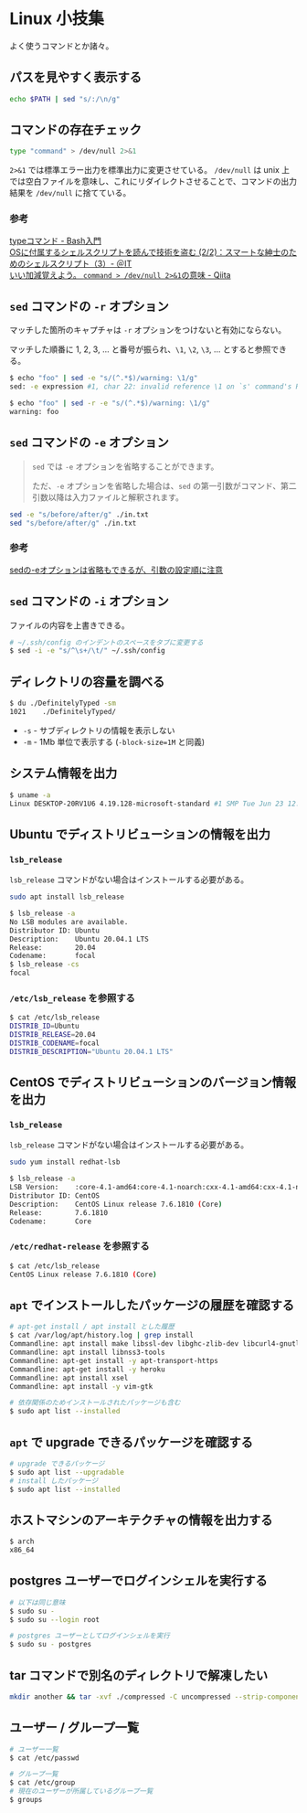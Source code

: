 # Linux 小技集

よく使うコマンドとか諸々。

## パスを見やすく表示する

```bash
echo $PATH | sed "s/:/\n/g"
```

## コマンドの存在チェック

```bash
type "command" > /dev/null 2>&1
```

`2>&1` では標準エラー出力を標準出力に変更させている。
`/dev/null` は unix 上では空白ファイルを意味し、これにリダイレクトさせることで、コマンドの出力結果を `/dev/null` に捨てている。

### 参考

[typeコマンド - Bash入門](https://bash.open-code.club/Linux%E3%82%B3%E3%83%9E%E3%83%B3%E3%83%89/T/type.html)  
[OSに付属するシェルスクリプトを読んで技術を盗む (2/2)：スマートな紳士のためのシェルスクリプト（3）- ＠IT](https://www.atmarkit.co.jp/ait/articles/1201/27/news113_2.html)  
[いい加減覚えよう。 `command > /dev/null 2>&1`の意味 - Qiita](https://qiita.com/ritukiii/items/b3d91e97b71ecd41d4ea)  

## `sed` コマンドの `-r` オプション

マッチした箇所のキャプチャは `-r` オプションをつけないと有効にならない。

マッチした順番に 1, 2, 3, ... と番号が振られ、`\1`, `\2`, `\3`, ... とすると参照できる。

```bash
$ echo "foo" | sed -e "s/(^.*$)/warning: \1/g"
sed: -e expression #1, char 22: invalid reference \1 on `s' command's RHS

$ echo "foo" | sed -r -e "s/(^.*$)/warning: \1/g"
warning: foo
```

## `sed` コマンドの `-e` オプション

> `sed` では `-e` オプションを省略することができます。
>
> ただ、`-e` オプションを省略した場合は、`sed` の第一引数がコマンド、第二引数以降は入力ファイルと解釈されます。

```bash
sed -e "s/before/after/g" ./in.txt
sed "s/before/after/g" ./in.txt
```

### 参考

[sedの-eオプションは省略もできるが、引数の設定順に注意](https://it-ojisan.tokyo/sed-e-option/)

## `sed` コマンドの `-i` オプション

ファイルの内容を上書きできる。

```bash
# ~/.ssh/config のインデントのスペースをタブに変更する
$ sed -i -e "s/^\s+/\t/" ~/.ssh/config
```

## ディレクトリの容量を調べる

```bash
$ du ./DefinitelyTyped -sm
1021    ./DefinitelyTyped/
```

- `-s` - サブディレクトリの情報を表示しない
- `-m` - 1Mb 単位で表示する (`-block-size=1M` と同義)

## システム情報を出力

```bash
$ uname -a
Linux DESKTOP-20RV1U6 4.19.128-microsoft-standard #1 SMP Tue Jun 23 12:58:10 UTC 2020 x86_64 x86_64 x86_64 GNU/Linux
```

## Ubuntu でディストリビューションの情報を出力

### `lsb_release`

`lsb_release` コマンドがない場合はインストールする必要がある。

```bash
sudo apt install lsb_release
```

```bash
$ lsb_release -a
No LSB modules are available.
Distributor ID: Ubuntu
Description:    Ubuntu 20.04.1 LTS
Release:        20.04
Codename:       focal
$ lsb_release -cs
focal
```

### `/etc/lsb_release` を参照する

```bash
$ cat /etc/lsb_release
DISTRIB_ID=Ubuntu
DISTRIB_RELEASE=20.04
DISTRIB_CODENAME=focal
DISTRIB_DESCRIPTION="Ubuntu 20.04.1 LTS"
```

## CentOS でディストリビューションのバージョン情報を出力

### `lsb_release`

`lsb_release` コマンドがない場合はインストールする必要がある。

```bash
sudo yum install redhat-lsb
```

```bash
$ lsb_release -a
LSB Version:    :core-4.1-amd64:core-4.1-noarch:cxx-4.1-amd64:cxx-4.1-noarch:desktop-4.1-amd64:desktop-4.1-noarch:languages-4.1-amd64:languages-4.1-noarch:printing-4.1-amd64:printing-4.1-noarch
Distributor ID: CentOS
Description:    CentOS Linux release 7.6.1810 (Core)
Release:        7.6.1810
Codename:       Core
```

### `/etc/redhat-release` を参照する

```bash
$ cat /etc/lsb_release
CentOS Linux release 7.6.1810 (Core)
```

## `apt` でインストールしたパッケージの履歴を確認する

```bash
# apt-get install / apt install とした履歴
$ cat /var/log/apt/history.log | grep install
Commandline: apt install make libssl-dev libghc-zlib-dev libcurl4-gnutls-dev libexpat1-dev gettext unzip -y
Commandline: apt install libnss3-tools
Commandline: apt-get install -y apt-transport-https
Commandline: apt-get install -y heroku
Commandline: apt install xsel
Commandline: apt install -y vim-gtk

# 依存関係のためインストールされたパッケージも含む
$ sudo apt list --installed
```

## `apt` で upgrade できるパッケージを確認する

```bash
# upgrade できるパッケージ
$ sudo apt list --upgradable
# install したパッケージ
$ sudo apt list --installed
```

## ホストマシンのアーキテクチャの情報を出力する

```bash
$ arch
x86_64
```

## postgres ユーザーでログインシェルを実行する

```bash
# 以下は同じ意味
$ sudo su -
$ sudo su --login root

# postgres ユーザーとしてログインシェルを実行
$ sudo su - postgres
```

## tar コマンドで別名のディレクトリで解凍したい

```bash
mkdir another && tar -xvf ./compressed -C uncompressed --strip-components 1
```

## ユーザー / グループ一覧

```bash
# ユーザー一覧
$ cat /etc/passwd

# グループ一覧
$ cat /etc/group
# 現在のユーザーが所属しているグループ一覧
$ groups
```
